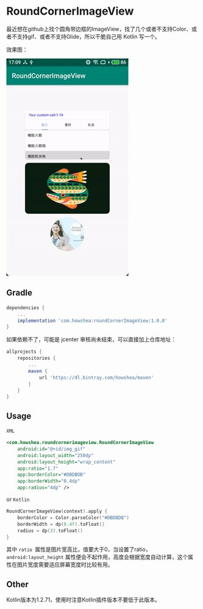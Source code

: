 # RoundCornerImageView

最近想在github上找个圆角带边框的ImageView，找了几个或者不支持Color、或者不支持gif、或者不支持Glide，所以干脆自己用 Kotlin 写一个。

效果图：

![](https://github.com/howshea/RoundCornerImageView/raw/master/gif/ezgif-3-b44cae533193.gif)

## Gradle


```groovy
dependencies {
    ...
    implementation 'com.howshea:roundCornerImageView:1.0.0'
}
```

如果依赖不了，可能是 jcenter 审核尚未结束，可以直接加上仓库地址：

```groovy
allprojects {
    repositories {
        ...
        maven {
            url 'https://dl.bintray.com/howshea/maven'
        }
    }
}
```
## Usage

`XML`

```xml
<com.howshea.roundcornerimageview.RoundCornerImageView
    android:id="@+id/img_gif"
    android:layout_width="250dp"
    android:layout_height="wrap_content"
    app:ratio="1.7"
    app:borderColor="#DBDBDB"
    app:borderWidth="0.4dp"
    app:radius="4dp" />
```

or  `Kotlin`

```kotlin
RoundCornerImageView(context).apply {
    borderColor = Color.parseColor("#DBDBDB")
    borderWidth = dp(0.4f).toFloat()
    radius = dp(3).toFloat()
}
```

其中 `ratio `属性是图片宽高比，值要大于0，当设置了ratio，`android:layout_height` 属性便会不起作用，高度会根据宽度自动计算，这个属性在图片宽度需要适应屏幕宽度时比较有用。

## Other

Kotlin版本为1.2.71，使用时注意Kotlin插件版本不要低于此版本。